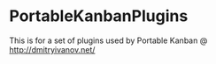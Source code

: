 # PortableKanbanPlugins

This is for a set of plugins used by Portable Kanban @ http://dmitryivanov.net/
